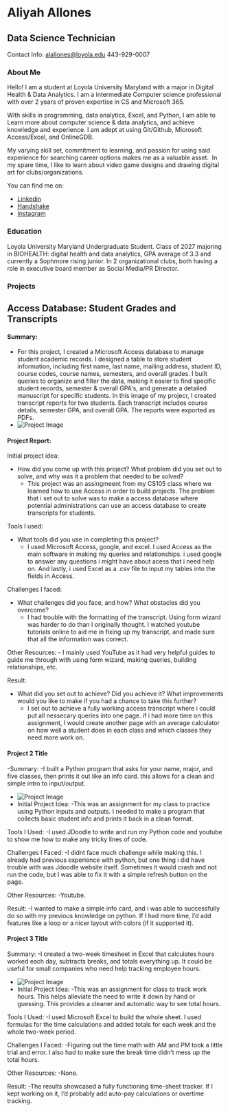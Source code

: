 # Aliyah Allones
## Data Science Technician
Contact Info: alallones@loyola.edu 443-929-0007
### About Me 
Hello! I am a student at Loyola University Maryland with a major in Digital Health & Data Analytics. I am a intermediate Computer science professional with over 2 years of proven expertise in CS and Microsoft 365. 

With skills in programming, data analytics, Excel, and Python, I am able to Learn more about computer science & data analytics, and achieve knowledge and experience. I am adept at using Git/Github, Microsoft Access/Excel, and OnlineGDB. 

My varying skill set, commitment to learning, and passion for using said experience for searching career options makes me as a valuable asset.  In my spare time, I like to learn about video game designs and drawing digital art for clubs/organizations. 

You can find me on:
- [Linkedin](linkedin.com/in/aliyah-allones-231652261)
- [Handshake](https://app.joinhandshake.com/profiles/bzwkqx)
- [Instagram](https://www.instagram.com/aliyahallones__/)

### Education 
Loyola University Maryland Undergraduate Student. Class of 2027 majoring in BIOHEALTH: digital health and data analytics, GPA average of 3.3 and currently a Sophmore rising junior. In 2 organizational clubs, both having a role in executive board member as Social Media/PR Director. 

### Projects

## Access Database: Student Grades and Transcripts
#### Summary:
 - For this project, I created a Microsoft Access database to manage student academic records. I designed a table to store student information, including first name, last name, mailing address, student ID, course codes, course names, semesters, and overall grades.
I built queries to organize and filter the data, making it easier to find specific student records, semester & overall GPA's, and generate a detailed manuscript for specific students.
In this image of my projecr, I created transcript reports for two students. Each transcript includes course details, semester GPA, and overall GPA. The reports were exported as PDFs.
 - ![Project Image](images/student-transcript.png)

#### Project Report:

 Initial project idea: 
- How did you come up with this project? What problem did you set out to solve, and why was it a problem that needed to be solved? 
    - This project was an assingmeent from my CS105 class where we learned how to use Access in order to build projects. The problem that i set out to solve was to make a access database where potential administrations can use an access database to create transcripts for students. 

Tools I used: 
- What tools did you use in completing this project? 
    - I used Microsoft Access, google, and excel. I used Access as the main software in making my queries and relationships. i used google to answer any questions i might have about acess that i need help on. And lastly, i used Excel as a .csv file to input my tables into the fields in Access. 

Challenges I faced:
- What challenges did you face, and how? What obstacles did you overcome? 
    - I had trouble with the formatting of the transcript. Using form wizard was harder to do than I originally thought. I watched youtube tutorials online to aid me in fixing up my transcript, and made sure that all the information was correct. 

Other Resources: 
    - I mainly used YouTube as it had very helpful guides to guide me through with using form wizard, making queries, building relationships, etc. 

Result:
- What did you set out to achieve? Did you achieve it? What improvements would you like to make if you had a chance to take this further? 
    - I set out to achieve a fully working access transcript where i could put all nessecary queries into one page. if i had more time on this assignment, I would create another page with an average calculator on how well a student does in each class and which classes they need more work on. 


#### Project 2 Title
-Summary:
    -I built a Python program that asks for your name, major, and five classes, then prints it out like an info card. this allows for a clean and simple intro to input/output.
- ![Project Image](images/jdoodle-information-card.png)
- Initial Project Idea:
    -This was an assignment for my class to practice using Python inputs and outputs. I needed to make a program that collects basic student info and prints it back in a clean format.

Tools I Used:
    -I used JDoodle to write and run my Python code and youtube to show me how to make any tricky lines of code.

Challenges I Faced:
    -I didnt face much challenge while making this. I already had previous experience with python, but one thing i did have trouble with was Jdoodle website itself. Sometimes it would crash and not run the code, but I was able to fix it with a simple refresh button on the page. 

Other Resources:
    -Youtube.

Result:
    -I wanted to make a simple info card, and i was able to successfully do so with my previous knowledge on python. If I had more time, I’d add features like a loop or a nicer layout with colors (if it supported it).


#### Project 3 Title
Summary:
    -I created a two-week timesheet in Excel that calculates hours worked each day, subtracts breaks, and totals everything up. It could be useful for small companies who need help tracking employee hours.
- ![Project Image](images/time-sheet.png)
- Initial Project Idea:
    -This was an assignment for class to track work hours. This helps alleviate the need to write it down by hand or guessing. This provides a cleaner and automatic way to see total hours.

Tools I Used:
    -I used Microsoft Excel to build the whole sheet. I used formulas for the time calculations and added totals for each week and the whole two-week period.

Challenges I Faced:
    -Figuring out the time math with AM and PM took a little trial and error. I also had to make sure the break time didn’t mess up the total hours.

Other Resources:
    -None.

Result:
    -The results showcased a fully functioning time-sheet tracker. If I kept working on it, I’d probably add auto-pay calculations or overtime tracking.
